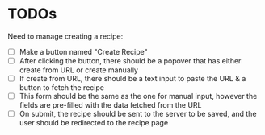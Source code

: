 # TODOs

Need to manage creating a recipe:

- [ ] Make a button named "Create Recipe"
- [ ] After clicking the button, there should be a popover that has either create from URL or create manually
- [ ] If create from URL, there should be a text input to paste the URL & a button to fetch the recipe
- [ ] This form should be the same as the one for manual input, however the fields are pre-filled with the data fetched from the URL
- [ ] On submit, the recipe should be sent to the server to be saved, and the user should be redirected to the recipe page
